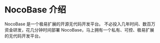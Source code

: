 # NocoBase 介绍
NocoBase 是一个极易扩展的开源无代码开发平台。 不必投入几年时间、数百万资金研发，花几分钟时间部署 NocoBase，马上拥有一个私有、可控、极易扩展的无代码开发平台。